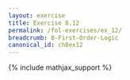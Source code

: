 ```yaml
---
layout: exercise
title: Exercise 8.12
permalink: /fol-exercises/ex_12/
breadcrumb: 8-First-Order-Logic
canonical_id: ch8ex12
---
```


{% include mathjax_support %}

